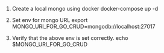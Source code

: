 1. Create a local mongo using docker
docker-compose up -d

2. Set env for mongo URL
export MONGO_URI_FOR_GO_CRUD=mongodb://localhost:27017

3. Verify that the above env is set correctly. 
echo $MONGO_URI_FOR_GO_CRUD